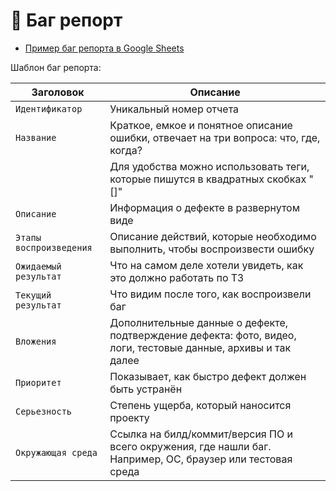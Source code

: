 # 🦊 Баг репорт
-  [Пример баг репорта в Google Sheets]()

Шаблон баг репорта:

|        Заголовок        |              Описание                                                                                          |
|-------------------------|----------------------------------------------------------------------------------------------------------------|
| `Идентификатор`         | Уникальный номер отчета                                                                                        |
| `Название `             | Краткое, емкое и понятное описание ошибки, отвечает на три вопроса: что, где, когда?                           |
|                         | Для удобства можно использовать теги, которые пишутся в квадратных скобках "[]"                                |
| `Описание`              | Информация о дефекте в развернутом виде                                                                        |
| `Этапы воспроизведения` | Описание действий, которые необходимо выполнить, чтобы воспроизвести ошибку                                    |
| `Ожидаемый результат`   | Что на самом деле хотели увидеть, как это должно работать по ТЗ                                                |
| `Текущий результат`     | Что видим после того, как воспроизвели баг                                                                     |
| `Вложения`              | Дополнительные данные о дефекте, подтверждение дефекта: фото, видео, логи, тестовые данные, архивы и так далее |
| `Приоритет`             | Показывает, как быстро дефект должен быть устранён                                                             |
| `Серьезность`           | Степень ущерба, который наносится проекту                                                                      |
| `Окружающая среда`      | Ссылка на билд/коммит/версия ПО и всего окружения, где нашли баг. Например, ОС, браузер или тестовая среда     |
